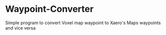 # Waypoint-Converter
Simple program to convert Voxel map waypoint to Xaero's Maps waypoints and vice versa 
